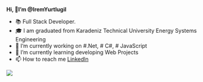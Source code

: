  **Hi, 👋I’m @IremYurtlugil**
- 📚 Full Stack Developer.
- 🎓 I am graduated from Karadeniz Technical University Energy Systems Engineering
- 👀 I’m currently working on #.Net, # C#, # JavaScript
- 🌱 I’m currently learning developing Web Projects
- 📫 How to reach me [Linkedln](https://www.linkedin.com/in/irem-yurtlugil-aa3461120/)


![](https://camo.githubusercontent.com/691cdc5f9c4dc0e88650b97d480af9237d9422963bd1184f95e00087d3aa8bbd/68747470733a2f2f692e696d6775722e636f6d2f72486c456444712e676966)
